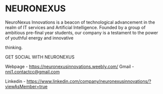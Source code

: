 # NEURONEXUS
NeuroNexus Innovations is a beacon of technological advancement in the realm of IT
services and Artificial Intelligence. Founded by a group of ambitious pre-final year
students, our company is a testament to the power of youthful energy and innovative

thinking.

GET SOCIAL WITH NEURONEXUS

Webpage - https://neuronexusinnovations.weebly.com/
Gmail - nni1.contactcc@gmail.com

Linkedin - https://www.linkedin.com/company/neuronexusinnovations/?viewAsMember=true
